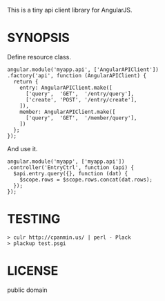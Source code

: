 This is a tiny api client library for AngularJS.

# SYNOPSIS

Define resource class.

    angular.module('myapp.api', ['AngularAPIClient'])
    .factory('api', function (AngularAPIClient) {
      return {
        entry: AngularAPIClient.make([
          ['query',  'GET',  '/entry/query'],
          ['create', 'POST', '/entry/create'],
        ]),
        member: AngularAPIClient.make([
          ['query',  'GET',  '/member/query'],
        ])
      };
    });

And use it.

    angular.module('myapp', ['myapp.api'])
    .controller('EntryCtrl', function (api) {
      $api.entry.query({}, function (dat) {
        $scope.rows = $scope.rows.concat(dat.rows);
      });
    });

# TESTING

    > culr http://cpanmin.us/ | perl - Plack
    > plackup test.psgi

# LICENSE

public domain


